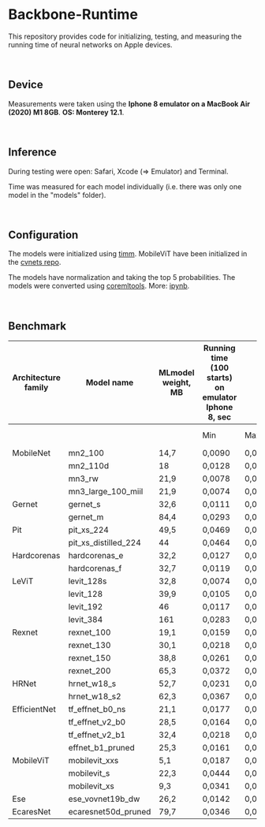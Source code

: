 # Backbone-Runtime
This repository provides code for initializing, testing, and measuring the running time of neural networks on Apple devices.

<br/>

## Device
Measurements were taken using the **Iphone 8 emulator on a MacBook Air (2020) M1 8GB**.
**OS: Monterey 12.1**.

<br/>

## Inference
During testing were open: Safari, Xcode (=> Emulator) and Terminal.

Time was measured for each model individually (i.e. there was only one model in the "models" folder).

<br/>

## Сonfiguration
The models were initialized using [timm](https://github.com/rwightman/pytorch-image-models). MobileViT have been initialized in the [cvnets repo](https://github.com/apple/ml-cvnets/blob/main/main_conversion.py#L26).

The models have normalization and taking the top 5 probabilities. The models were converted using [coremltools](https://github.com/apple/coremltools). More: [ipynb](Create%20models.ipynb).

<br/>

## Benchmark
| Architecture family |  Model name          | MLmodel weight, MB | Running time (100 starts) on emulator Iphone 8, sec |        |        | Average frames / sec | Metrics        |                | Interpolation |
| ------------------- | -------------------- | ------------------ | --------------------------------------------------- | ------ | ------ | -------------------- | -------------- | -------------- | ------------- |
|                     |                      |                    | Min                                                 | Max    | Avg    |                      | ImageNet top-1 | ImageNet top-5 |               |
| MobileNet           | mn2_100              | 14,7               | 0,0090                                              | 0,0114 | 0,0100 | 99,86482083          | 72,952         | 91,002         | bicubic       |
|                     | mn2_110d             | 18                 | 0,0128                                              | 0,0152 | 0,0137 | 72,92339643          | 75,052         | 92,188         | bicubic       |
|                     | mn3_rw               | 21,9               | 0,0078                                              | 0,0098 | 0,0087 | 115,1641272          | 75,63          | 92,708         | bicubic       |
|                     | mn3_large_100_miil   | 21,9               | 0,0074                                              | 0,0090 | 0,0084 | 118,5257193          | 77,918         | 92,906         | bicubic       |
| Gernet              | gernet_s             | 32,6               | 0,0111                                              | 0,0188 | 0,0125 | 79,71578839          | 76,912         | 93,134         | bilinear      |
|                     | gernet_m             | 84,4               | 0,0293                                              | 0,0397 | 0,0309 | 32,32946595          | 80,746         | 95,184         | bilinear      |
| Pit                 | pit_xs_224           | 49,5               | 0,0469                                              | 0,0520 | 0,0495 | 20,21368422          | 78,188         | 94,166         | bicubic       |
|                     | pit_xs_distilled_224 | 44                 | 0,0464                                              | 0,0514 | 0,0493 | 20,26778795          | 79,304         | 94,366         | bicubic       |
| Hardcorenas         | hardcorenas_e        | 32,2               | 0,0127                                              | 0,0143 | 0,0134 | 74,36810751          | 77,792         | 93,698         | bilinear      |
|                     | hardcorenas_f        | 32,7               | 0,0119                                              | 0,0153 | 0,0134 | 74,43488205          | 78,098         | 93,804         | bilinear      |
| LeViT               | levit_128s           | 32,8               | 0,0074                                              | 0,0098 | 0,0088 | 113,2892364          | 76,52          | 92,866         | bicubic       |
|                     | levit_128            | 39,9               | 0,0105                                              | 0,0133 | 0,0119 | 83,73827357          | 78,486         | 94,006         | bicubic       |
|                     | levit_192            | 46                 | 0,0117                                              | 0,0152 | 0,0132 | 75,49154138          | 79,832         | 94,786         | bicubic       |
|                     | levit_384            | 161                | 0,0283                                              | 0,0355 | 0,0297 | 33,61994786          | 82,588         | 96,022         | bicubic       |
| Rexnet              | rexnet_100           | 19,1               | 0,0159                                              | 0,0175 | 0,0167 | 59,84410556          | 77,858         | 93,87          | bicubic       |
|                     | rexnet_130           | 30,1               | 0,0218                                              | 0,0251 | 0,0231 | 43,34531065          | 79,5           | 94,682         | bicubic       |
|                     | rexnet_150           | 38,8               | 0,0261                                              | 0,0269 | 0,0275 | 36,31125825          | 80,31          | 95,166         | bicubic       |
|                     | rexnet_200           | 65,3               | 0,0372                                              | 0,0428 | 0,0388 | 25,76275634          | 81,628         | 95,668         | bicubic       |
| HRNet               | hrnet_w18_s          | 52,7               | 0,0231                                              | 0,0298 | 0,0253 | 39,49241333          | 72,34          | 90,678         | bilinear      |
|                     | hrnet_w18_s2         | 62,3               | 0,0367                                              | 0,0479 | 0,0416 | 24,04666871          | 75,118         | 92,416         | bilinear      |
| EfficientNet        | tf_effnet_b0_ns      | 21,1               | 0,0177                                              | 0,0246 | 0,0188 | 53,2333286           | 78,658         | 94,376         | bicubic       |
|                     | tf_effnet_v2_b0      | 28,5               | 0,0164                                              | 0,0200 | 0,0184 | 54,39716128          | 78,36          | 94,024         | bicubic       |
|                     | tf_effnet_v2_b1      | 32,4               | 0,0218                                              | 0,0264 | 0,0232 | 43,19406317          | 79,462         | 94,726         | bicubic       |
|                     | effnet_b1_pruned     | 25,3               | 0,0161                                              | 0,0178 | 0,0170 | 58,84248773          | 78,24          | 93,832         | bicubic       |
| MobileViT           | mobilevit_xxs        | 5,1                | 0,0187                                              | 0,0242 | 0,0201 | 49,69032577          | 69             | -              | bilinear      |
|                     | mobilevit_s          | 22,3               | 0,0444                                              | 0,0544 | 0,0464 | 21,56989809          | 78,4           | -              | bilinear      |
|                     | mobilevit_xs         | 9,3                | 0,0341                                              | 0,0401 | 0,0365 | 27,4318441           | 74,8           | -              | bilinear      |
| Ese                 | ese_vovnet19b_dw     | 26,2               | 0,0142                                              | 0,0174 | 0,0150 | 66,58710872          | 76,8           | 93,272         | bicubic       |
| EcaresNet           | ecaresnet50d_pruned  | 79,7               | 0,0346                                              | 0,0397 | 0,0367 | 27,26925843          | 79,71          | 94,88          | bicubic       |